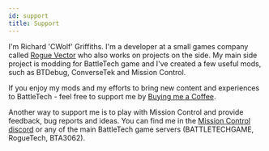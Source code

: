 ```yaml
---
id: support
title: Support
---
```


I'm Richard 'CWolf' Griffiths. I'm a developer at a small games company called [Rogue Vector](https://www.roguevector.com) who also works on projects on the side. My main side project is modding for BattleTech game and I've created a few useful mods, such as BTDebug, ConverseTek and Mission Control.

If you enjoy my mods and my efforts to bring new content and experiences to BattleTech - feel free to support me by [Buying me a Coffee](https://www.buymeacoffee.com/NFLgCRS).

Another way to support me is to play with Mission Control and provide feedback, bug reports and ideas. You can find me in the [Mission Control discord](https://discord.gg/22raTJh") or any of the main BattleTech game servers (BATTLETECHGAME, RogueTech, BTA3062).
